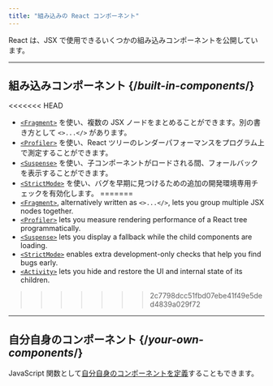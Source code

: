```yaml
---
title: "組み込みの React コンポーネント"
---
```


<Intro>

React は、JSX で使用できるいくつかの組み込みコンポーネントを公開しています。

</Intro>

---

## 組み込みコンポーネント {/*built-in-components*/}

<<<<<<< HEAD
* [`<Fragment>`](/reference/react/Fragment) を使い、複数の JSX ノードをまとめることができます。別の書き方として `<>...</>` があります。
* [`<Profiler>`](/reference/react/Profiler) を使い、React ツリーのレンダーパフォーマンスをプログラム上で測定することができます。
* [`<Suspense>`](/reference/react/Suspense) を使い、子コンポーネントがロードされる間、フォールバックを表示することができます。
* [`<StrictMode>`](/reference/react/StrictMode) を使い、バグを早期に見つけるための追加の開発環境専用チェックを有効化します。
=======
* [`<Fragment>`](/reference/react/Fragment), alternatively written as `<>...</>`, lets you group multiple JSX nodes together.
* [`<Profiler>`](/reference/react/Profiler) lets you measure rendering performance of a React tree programmatically.
* [`<Suspense>`](/reference/react/Suspense) lets you display a fallback while the child components are loading.
* [`<StrictMode>`](/reference/react/StrictMode) enables extra development-only checks that help you find bugs early.
* [`<Activity>`](/reference/react/Activity) lets you hide and restore the UI and internal state of its children.
>>>>>>> 2c7798dcc51fbd07ebe41f49e5ded4839a029f72

---

## 自分自身のコンポーネント {/*your-own-components*/}

JavaScript 関数として[自分自身のコンポーネントを定義](/learn/your-first-component)することもできます。
